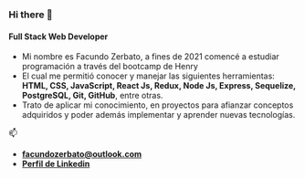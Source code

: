 ### Hi there 👋

#### Full Stack Web Developer

- Mi nombre es Facundo Zerbato, a fines de 2021 comencé a estudiar programación a través del bootcamp de Henry
- El cual me permitió conocer y manejar las siguientes herramientas:
 **HTML, CSS, JavaScript, React Js, Redux, Node Js, Express, Sequelize, PostgreSQL, Git, GitHub**, entre otras.
- Trato de aplicar mi conocimiento, en proyectos para afianzar conceptos adquiridos y poder además implementar y aprender nuevas tecnologías.

  
📫
- **facundozerbato@outlook.com**
- **[Perfil de Linkedin](https://www.linkedin.com/in/facundozerbato/)**



